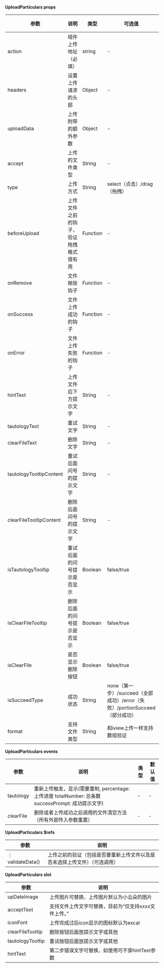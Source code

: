 **UploadParticulars props**

| 参数                | 说明                               | 类型                    | 可选值        | 默认值                   |
|-------------------|----------------------------------|-----------------------|------------|-----------------------|
| action             | 组件上传地址（必填）  | string | -          | ''                  |
| headers              | 设置上传请求的头部 | Object                | -          | {}                |
| uploadData       | 上传附带的额外参数 | Object                 | -          | {}                    |
| accept     | 上传的文件类型       | String               | - | ''                 |
| type | 上传方式  | String         | select（点击）/drag（拖拽）       | select                     |
| beforeUpload         | 上传文件之前的钩子，验证拖拽格式很有用                        | Function                | -          | {} |
| onRemove         | 文件移除钩子      | Function         | -          | {}                  |
| onSuccess         | 文件上传成功的钩子                         | Function                | -         | {}                   |
| onError         | 文件上传失败的钩子                        | Function                | -          | {}                  | onFormatError         | 文件上传验证失败的钩子                        | Function                | -          | {}                  | 
hintText         | 上传文件后下方提示文字                        | String                | -          | ''                  | columnsHeader         | 错误显示列表头部（必穿）                       | Array                | -          | []                  | errorTable         | 显示错误信息列表                        | Array                | -          | []                  |
| tautologyText | 重试文字                      | String                | -          | ''                  |
| clearFileText | 删除文字                       | String                | -          | ''                  |
| tautologyTooltipContent | 重试后面问号的提示文字                       | String                | -          | ''                  |
| clearFileTooltipContent | 删除后面问号的提示文字           | String                | -          | ''                  |
| isTautologyTooltip | 重试后面的问号提示是否显示                       | Boolean                | false/true         | false                  |
| isClearFileTooltip | 删除后面的问号提示是否显示                   | Boolean                | false/true          | false                 |
| isClearFile | 是否显示删除按钮                   | Boolean                | false/true          | true                 |
| isSucceedType | 成功状态                   | String                | none（第一步）/succeed（全部成功）/error（失败）/portionSucceed（部分成功）         | true                 |
| format | 支持文件类型                   | String                | 和iview上传一样支持数组验证         | true                 |

**UploadParticulars events**

| 参数         | 说明        | 类型        | 默认值       |
| ------------ |-----------| ----------- |-----------|
| tautology | 重新上传触发，显示(需要重制, percentage: 上传进度 totalNumber: 总条数 successPrompt: 成功提示文字) | - | - | 
| clearFile |    删除或者上传成功之后调用的文件清空方法（所有外部传入参数重置）   | - | - |



**UploadParticulars $refs**

| 参数         | 说明   |
|----------- |-----------|
｜validateData() | 上传之前的验证（包括是否要重新上传文件以及是否未选择上传文件）（可选调用）|

**UploadParticulars slot**

| 参数         | 说明   |
|----------- |-----------|
| upDateImage | 上传图片可替换，上传图片默认为小云朵的图片 | 
| acceptText | 支持文件上传文字可替换，目前为“仅支持xxxx文件上传。” | 
| iconFont | 上传完成过后icon显示的图标默认为excal | 
| clearFileTooltip | 删除按钮后面放提示文字或其他 | 
| tautologyTooltip | 重试按钮后面放提示文字或其他| 
| hintText | 第二步错误文字可替换，如使用可不穿hintText参数| 

